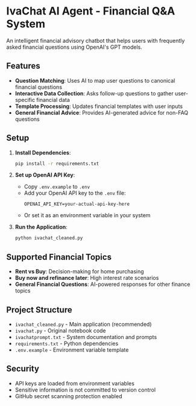 # IvaChat AI Agent - Financial Q&A System

An intelligent financial advisory chatbot that helps users with frequently asked financial questions using OpenAI's GPT models.

## Features

- **Question Matching**: Uses AI to map user questions to canonical financial questions
- **Interactive Data Collection**: Asks follow-up questions to gather user-specific financial data
- **Template Processing**: Updates financial templates with user inputs
- **General Financial Advice**: Provides AI-generated advice for non-FAQ questions

## Setup

1. **Install Dependencies**:
   ```bash
   pip install -r requirements.txt
   ```

2. **Set up OpenAI API Key**:
   - Copy `.env.example` to `.env`
   - Add your OpenAI API key to the `.env` file:
     ```
     OPENAI_API_KEY=your-actual-api-key-here
     ```
   - Or set it as an environment variable in your system

3. **Run the Application**:
   ```bash
   python ivachat_cleaned.py
   ```

## Supported Financial Topics

- **Rent vs Buy**: Decision-making for home purchasing
- **Buy now and refinance later**: High interest rate scenarios
- **General Financial Questions**: AI-powered responses for other finance topics

## Project Structure

- `ivachat_cleaned.py` - Main application (recommended)
- `ivachat.py` - Original notebook code
- `ivachatprompt.txt` - System documentation and prompts
- `requirements.txt` - Python dependencies
- `.env.example` - Environment variable template

## Security

- API keys are loaded from environment variables
- Sensitive information is not committed to version control
- GitHub secret scanning protection enabled